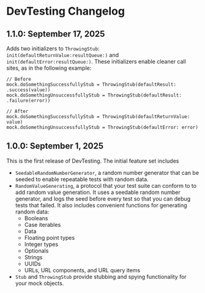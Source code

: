 # DevTesting Changelog


## 1.1.0: September 17, 2025

Adds two initializers to `ThrowingStub`: `init(defaultReturnValue:resultQueue:)` and
`init(defaultError:resultQueue:)`. These initializers enable cleaner call sites, as in the following
example:

    // Before
    mock.doSomethingSuccessfullyStub = ThrowingStub(defaultResult: .success(value))
    mock.doSomethingUnsuccessfullyStub = ThrowingStub(defaultResult: .failure(error))

    // After
    mock.doSomethingSuccessfullyStub = ThrowingStub(defaultReturnValue: value)
    mock.doSomethingUnsuccessfullyStub = ThrowingStub(defaultError: error)


## 1.0.0: September 1, 2025

This is the first release of DevTesting. The initial feature set includes

  - `SeedableRandomNumberGenerator`, a random number generator that can be seeded to enable
    repeatable tests with random data.
  - `RandomValueGenerating`, a protocol that your test suite can conform to to add random value
    generation. It uses a seedable random number generator, and logs the seed before every test so
    that you can debug tests that failed. It also includes convenient functions for generating
    random data:
      - Booleans
      - Case iterables
      - Data
      - Floating point types
      - Integer types
      - Optionals
      - Strings
      - UUIDs
      - URLs, URL components, and URL query items
  - `Stub` and `ThrowingStub` provide stubbing and spying functionality for your mock objects.
